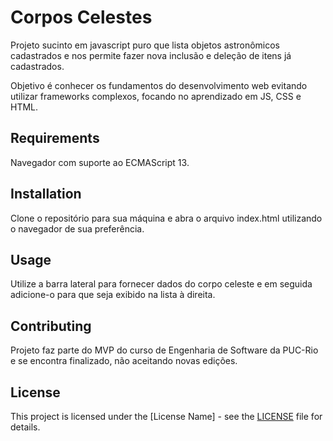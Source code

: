 # Corpos Celestes

Projeto sucinto em javascript puro que lista objetos astronômicos cadastrados e nos permite fazer nova inclusão e deleção de itens já cadastrados.

Objetivo é conhecer os fundamentos do desenvolvimento web evitando utilizar frameworks complexos, focando no aprendizado em JS, CSS e HTML.

## Requirements

Navegador com suporte ao ECMAScript 13.

## Installation

Clone o repositório para sua máquina e abra o arquivo index.html utilizando o navegador de sua preferência.

## Usage

Utilize a barra lateral para fornecer dados do corpo celeste e em seguida adicione-o para que seja exibido na lista à direita.

## Contributing

Projeto faz parte do MVP do curso de Engenharia de Software da PUC-Rio e se encontra finalizado, não aceitando novas edições.

## License

This project is licensed under the [License Name] - see the [LICENSE](LICENSE) file for details.
